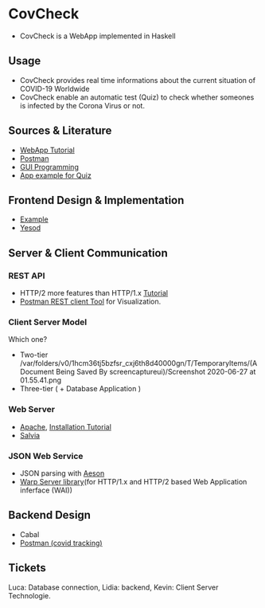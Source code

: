 # CovCheck
- CovCheck is a WebApp implemented in Haskell 


## Usage
- CovCheck provides real time informations about the current situation of COVID-19 Worldwide 
- CovCheck enable an automatic test (Quiz) to check whether someones is infected by the Corona Virus or not. 

## Sources & Literature
- [WebApp Tutorial](https://jaxenter.com/tutorial-developing-web-applications-in-haskell-107334.html)
- [Postman](https://covid-19-apis.postman.com)
- [GUI Programming](https://www.yesodweb.com/book)
- [App example for Quiz](https://covapp.charite.de)


## Frontend Design & Implementation
- [Example](https://africovid19.info/diagnostic)
- [Yesod](https://www.yesodweb.com/book)

## Server & Client Communication
### REST API
- HTTP/2 more features than HTTP/1.x [Tutorial](https://www.imel.ba/edukacija/learninghttp2.pdf)
- [Postman REST client Tool](https://www.postman.com/downloads/) for Visualization. 

### Client Server Model
Which one?
- Two-tier
/var/folders/v0/1hcm36tj5bzfsr_cxj6th8d40000gn/T/TemporaryItems/(A Document Being Saved By screencaptureui)/Screenshot 2020-06-27 at 01.55.41.png
- Three-tier ( + Database Application )

### Web Server 
- [Apache](http://httpd.apache.org), [Installation Tutorial](https://www.youtube.com/watch?v=woAZe7kBuEI)
- [Salvia](https://hackage.haskell.org/package/salvia-0.0.5)


### JSON Web Service 
- JSON parsing with [Aeson](https://www.schoolofhaskell.com/school/starting-with-haskell/libraries-and-frameworks/text-manipulation/json)
- [Warp Server library](https://hackage.haskell.org/package/warp)(for  HTTP/1.x and HTTP/2 based Web Application inferface (WAI))   


## Backend Design 
- Cabal 
- [Postman (covid tracking)](https://covid-19-apis.postman.com)

## Tickets
Luca: Database connection, 
Lidia: backend,
Kevin: Client Server Technologie. 



